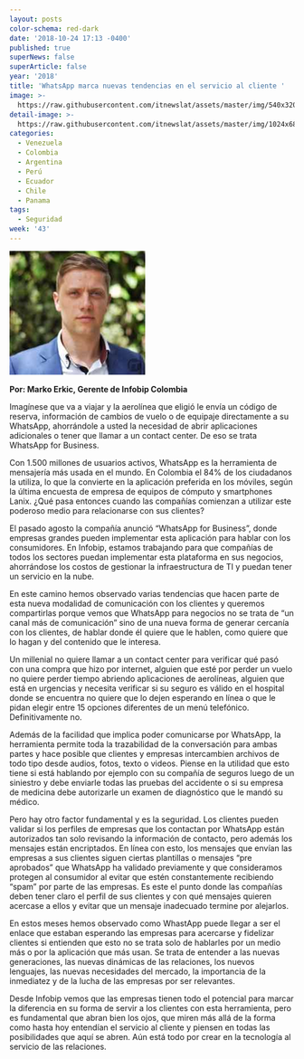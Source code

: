```yaml
---
layout: posts
color-schema: red-dark
date: '2018-10-24 17:13 -0400'
published: true
superNews: false
superArticle: false
year: '2018'
title: 'WhatsApp marca nuevas tendencias en el servicio al cliente '
image: >-
  https://raw.githubusercontent.com/itnewslat/assets/master/img/540x320/whatsapp-p.jpg
detail-image: >-
  https://raw.githubusercontent.com/itnewslat/assets/master/img/1024x680/whatsapp-g.jpg
categories:
  - Venezuela
  - Colombia
  - Argentina
  - Perú
  - Ecuador
  - Chile
  - Panama
tags:
  - Seguridad
week: '43'
---
```

![](https://raw.githubusercontent.com/itnewslat/assets/master/img/300x300/Marko.jpg)

**Por: Marko Erkic, Gerente de Infobip Colombia**

Imagínese que va a viajar y la aerolínea que eligió le envía un código de reserva, información de cambios de vuelo o de equipaje directamente a su WhatsApp, ahorrándole a usted la necesidad de abrir aplicaciones adicionales o tener que llamar a un contact center. De eso se trata WhatsApp for Business.

Con 1.500 millones de usuarios activos, WhatsApp es la herramienta de mensajería más usada en el mundo. En Colombia el 84% de los ciudadanos la utiliza, lo que la convierte en la aplicación preferida en los móviles, según la última encuesta de empresa de equipos de cómputo y smartphones Lanix.  ¿Qué pasa entonces cuando las compañías comienzan a utilizar este poderoso medio para relacionarse con sus clientes?

El pasado agosto la compañía anunció “WhatsApp for Business”, donde empresas grandes pueden implementar esta aplicación para hablar con los consumidores.  En Infobip, estamos trabajando para que compañías de todos los sectores puedan implementar esta plataforma en sus negocios, ahorrándose los costos de gestionar la infraestructura de TI y puedan tener un servicio en la nube. 

En este camino hemos observado varias tendencias que hacen parte de esta nueva modalidad de comunicación con los clientes y queremos compartirlas porque vemos que WhatsApp para negocios no se trata de “un canal más de comunicación” sino de una nueva forma de generar cercanía con los clientes, de hablar donde él quiere que le hablen, como quiere que lo hagan y del contenido que le interesa. 

 Un millenial no quiere llamar a un contact center para verificar qué pasó con una compra que hizo por internet,  alguien que esté por perder un vuelo no quiere perder tiempo abriendo aplicaciones de aerolíneas, alguien que está en urgencias y necesita verificar si su seguro es válido en el hospital donde se encuentra no quiere que lo dejen esperando en línea o que le pidan elegir entre 15 opciones diferentes de un menú telefónico. Definitivamente no.
 
Además de la facilidad que implica poder comunicarse por WhatsApp, la herramienta permite toda la trazabilidad de la conversación para ambas partes y hace posible que clientes y empresas intercambien archivos de todo tipo desde audios, fotos, texto o videos.  Piense en la utilidad que esto tiene si está hablando por ejemplo con su compañía de seguros luego de un siniestro y debe enviarle todas las pruebas del accidente o si su empresa de medicina debe autorizarle un examen de diagnóstico que le mandó su médico.

Pero hay otro factor fundamental y es la seguridad. Los clientes pueden validar si los perfiles de empresas que los contactan por WhatsApp están autorizados tan solo revisando la información de contacto, pero además los mensajes están encriptados.  En línea con esto, los mensajes que envían las empresas a sus clientes siguen ciertas plantillas o mensajes “pre aprobados” que WhatsApp ha validado previamente y que consideramos protegen al consumidor al evitar que estén constantemente recibiendo “spam” por parte de las empresas.  Es este el punto donde las compañías deben tener claro el perfil de sus clientes y con qué mensajes quieren acercase a ellos y evitar que un mensaje inadecuado termine por alejarlos. 

En estos meses hemos observado como WhastApp puede llegar a ser el enlace que estaban esperando las empresas para acercarse y fidelizar clientes si entienden que esto no se trata solo de hablarles por un medio más o por la aplicación que más usan. Se trata de entender a las nuevas generaciones, las nuevas dinámicas de las relaciones, los nuevos lenguajes, las nuevas necesidades del mercado, la importancia de la inmediatez y de la lucha de las empresas por ser relevantes.

Desde Infobip vemos que las empresas tienen todo el potencial para marcar la diferencia en su forma de servir a los clientes con esta herramienta, pero es fundamental que abran bien los ojos, que miren más allá de la forma como hasta hoy entendían el servicio al cliente y piensen en todas las posibilidades que aquí se abren. Aún está todo por crear en la tecnología al servicio de las relaciones.